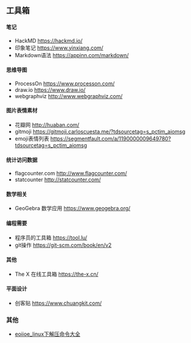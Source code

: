 ## 工具箱  
#### 笔记  
- HackMD <https://hackmd.io/>  
- 印象笔记 <https://www.yinxiang.com/>  
- Markdown语法 <https://appinn.com/markdown/>  
#### 思维导图  
- ProcessOn <https://www.processon.com/>  
- draw.io <https://www.draw.io/>  
- webgraphviz <http://www.webgraphviz.com/>  
#### 图片表情素材  
- 花瓣网 <http://huaban.com/>  
- gitmoji <https://gitmoji.carloscuesta.me/?tdsourcetag=s_pctim_aiomsg>  
- emoji表情列表 <https://segmentfault.com/a/1190000009649780?tdsourcetag=s_pctim_aiomsg>  
#### 统计访问数据  
- flagcounter.com <http://www.flagcounter.com/>  
- statcounter <http://statcounter.com/>  
#### 数学相关  
- GeoGebra 数学应用 <https://www.geogebra.org/>  
#### 编程需要  
- 程序员的工具箱 <https://tool.lu/>  
- git操作 <https://git-scm.com/book/en/v2>  
#### 其他  
- The X 在线工具箱 <https://the-x.cn/>  
#### 平面设计  
- 创客贴 <https://www.chuangkit.com/>  

### 其他  
- [eoiioe_linux下解压命令大全](https://www.cnblogs.com/eoiioe/archive/2008/09/20/1294681.html)
